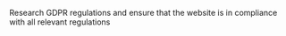 Research GDPR regulations and ensure that the website is in compliance with all relevant regulations
